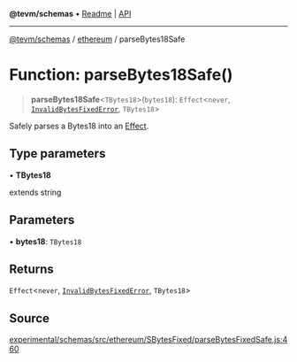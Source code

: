 **@tevm/schemas** • [Readme](../../README.md) \| [API](../../modules.md)

***

[@tevm/schemas](../../README.md) / [ethereum](../README.md) / parseBytes18Safe

# Function: parseBytes18Safe()

> **parseBytes18Safe**\<`TBytes18`\>(`bytes18`): `Effect`\<`never`, [`InvalidBytesFixedError`](../classes/InvalidBytesFixedError.md), `TBytes18`\>

Safely parses a Bytes18 into an [Effect](https://www.effect.website/docs/essentials/effect-type).

## Type parameters

• **TBytes18**

extends string

## Parameters

• **bytes18**: `TBytes18`

## Returns

`Effect`\<`never`, [`InvalidBytesFixedError`](../classes/InvalidBytesFixedError.md), `TBytes18`\>

## Source

[experimental/schemas/src/ethereum/SBytesFixed/parseBytesFixedSafe.js:460](https://github.com/evmts/tevm-monorepo/blob/main/experimental/schemas/src/ethereum/SBytesFixed/parseBytesFixedSafe.js#L460)
